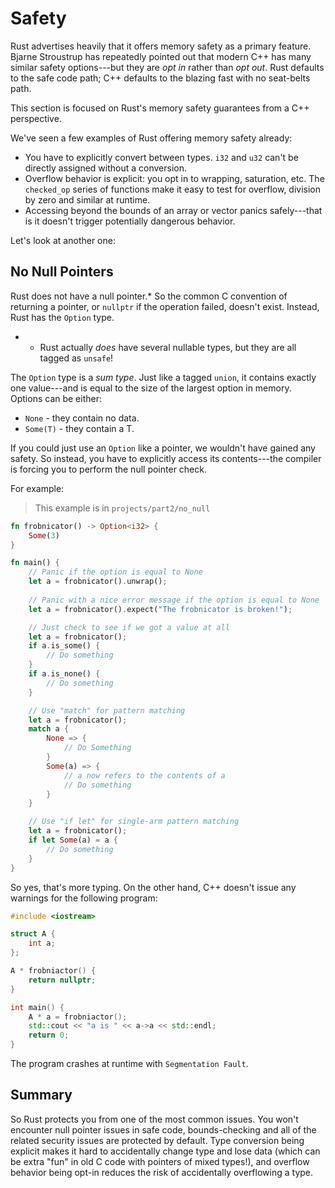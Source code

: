 # Safety

Rust advertises heavily that it offers memory safety as a primary feature. Bjarne Stroustrup has repeatedly pointed out that modern C++ has many similar safety options---but they are *opt in* rather than *opt out*. Rust defaults to the safe code path; C++ defaults to the blazing fast with no seat-belts path.

This section is focused on Rust's memory safety guarantees from a C++ perspective.

We've seen a few examples of Rust offering memory safety already:

* You have to explicitly convert between types. `i32` and `u32` can't be directly assigned without a conversion.
* Overflow behavior is explicit: you opt in to wrapping, saturation, etc. The `checked_op` series of functions make it easy to test for overflow, division by zero and similar at runtime.
* Accessing beyond the bounds of an array or vector panics safely---that is it doesn't trigger potentially dangerous behavior.

Let's look at another one:

## No Null Pointers

Rust does not have a null pointer.* So the common C convention of returning a pointer, or `nullptr` if the operation failed, doesn't exist. Instead, Rust has the `Option` type.

* - Rust actually *does* have several nullable types, but they are all tagged as `unsafe`!

The `Option` type is a *sum type*. Just like a tagged `union`, it contains exactly one value---and is equal to the size of the largest option in memory. Options can be either:

* `None` - they contain no data.
* `Some(T)` - they contain a T.

If you could just use an `Option` like a pointer, we wouldn't have gained any safety. So instead, you have to explicitly access its contents---the compiler is forcing you to perform the null pointer check.

For example:

> This example is in `projects/part2/no_null`

```rust
fn frobnicator() -> Option<i32> {
    Some(3)
}

fn main() {
    // Panic if the option is equal to None
    let a = frobnicator().unwrap();
    
    // Panic with a nice error message if the option is equal to None
    let a = frobnicator().expect("The frobnicator is broken!");

    // Just check to see if we got a value at all
    let a = frobnicator();
    if a.is_some() { 
        // Do something
    }
    if a.is_none() {
        // Do something
    }

    // Use "match" for pattern matching
    let a = frobnicator();
    match a {
        None => {
            // Do Something
        }
        Some(a) => {
            // a now refers to the contents of a
            // Do something
        }
    }

    // Use "if let" for single-arm pattern matching
    let a = frobnicator();
    if let Some(a) = a {
        // Do something
    }
}
```

So yes, that's more typing. On the other hand, C++ doesn't issue any warnings for the following program:

```c++
#include <iostream>

struct A {
    int a;
};

A * frobniactor() {
    return nullptr;
}

int main() {
    A * a = frobniactor();
    std::cout << "a is " << a->a << std::endl;
    return 0;
}
```

The program crashes at runtime with `Segmentation Fault`.

## Summary

So Rust protects you from one of the most common issues. You won't encounter null pointer issues in safe code, bounds-checking and all of the related security issues are protected by default. Type conversion being explicit makes it hard to accidentally change type and lose data (which can be extra "fun" in old C code with pointers of mixed types!), and overflow behavior being opt-in reduces the risk of accidentally overflowing a type.
